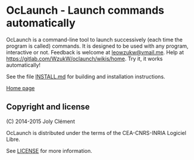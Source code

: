 <!--- OASIS_START --->
<!--- DO NOT EDIT (digest: f75668d8c51e2897d85573696c9f54a7) --->

OcLaunch - Launch commands automatically
========================================

OcLaunch is a command-line tool to launch successively (each time the program
is called) commands. It is designed to be used with any program, interactive
or not. Feedback is welcome at leowzukw@vmail.me. Help at
https://gitlab.com/WzukW/oclaunch/wikis/home. Try it, it works automatically!

See the file [INSTALL.md](INSTALL.md) for building and installation
instructions.

[Home page](http://www.oclaunch.tuxfamily.org)

Copyright and license
---------------------

(C) 2014-2015 Joly Clément

OcLaunch is distributed under the terms of the CEA-CNRS-INRIA Logiciel Libre.

See [LICENSE](LICENSE) for more information.

<!--- OASIS_STOP --->
